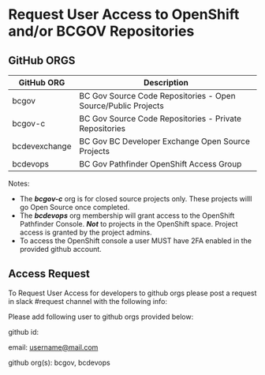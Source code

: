 # Request User Access to OpenShift and/or  BCGOV Repositories

## GitHub ORGS

| GitHub ORG    | Description                                                   |
|---------------|---------------------------------------------------------------|
| bcgov         | BC Gov Source Code Repositories - Open Source/Public Projects |
| bcgov-c       | BC Gov Source Code Repositories - Private Repositories        |
| bcdevexchange | BC Gov BC Developer Exchange Open Source Projects             |
| bcdevops      | BC Gov Pathfinder OpenShift Access Group                      |

Notes:
* The ***bcgov-c*** org is for closed source projects only. These projects willl go Open Source once completed.
* The ***bcdevops*** org membership will grant access to the OpenShift Pathfinder Console. ***Not*** to projects in the OpenShift space. Project access is granted by the project admins.
* To access the OpenShift console a user MUST have 2FA enabled in the provided github account. 

## Access Request

To Request User Access for developers to github orgs please post a request in slack #request channel with the following info:

Please add following user to github orgs provided below:

github id: <username>
    
email: <username@mail.com>

github org(s): bcgov, bcdevops

